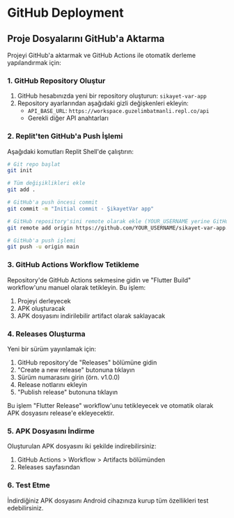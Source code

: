 # GitHub Deployment

## Proje Dosyalarını GitHub'a Aktarma

Projeyi GitHub'a aktarmak ve GitHub Actions ile otomatik derleme yapılandırmak için:

### 1. GitHub Repository Oluştur

1. GitHub hesabınızda yeni bir repository oluşturun: `sikayet-var-app`
2. Repository ayarlarından aşağıdaki gizli değişkenleri ekleyin:
   - `API_BASE_URL`: `https://workspace.guzelimbatmanli.repl.co/api`
   - Gerekli diğer API anahtarları

### 2. Replit'ten GitHub'a Push İşlemi

Aşağıdaki komutları Replit Shell'de çalıştırın:

```bash
# Git repo başlat
git init

# Tüm değişiklikleri ekle
git add .

# GitHub'a push öncesi commit
git commit -m "Initial commit - ŞikayetVar app"

# GitHub repository'sini remote olarak ekle (YOUR_USERNAME yerine GitHub kullanıcı adınızı yazın)
git remote add origin https://github.com/YOUR_USERNAME/sikayet-var-app.git

# GitHub'a push işlemi
git push -u origin main
```

### 3. GitHub Actions Workflow Tetikleme

Repository'de GitHub Actions sekmesine gidin ve "Flutter Build" workflow'unu manuel olarak tetikleyin. Bu işlem:

1. Projeyi derleyecek
2. APK oluşturacak
3. APK dosyasını indirilebilir artifact olarak saklayacak

### 4. Releases Oluşturma

Yeni bir sürüm yayınlamak için:

1. GitHub repository'de "Releases" bölümüne gidin
2. "Create a new release" butonuna tıklayın
3. Sürüm numarasını girin (örn. v1.0.0)
4. Release notlarını ekleyin
5. "Publish release" butonuna tıklayın

Bu işlem "Flutter Release" workflow'unu tetikleyecek ve otomatik olarak APK dosyasını release'e ekleyecektir.

### 5. APK Dosyasını İndirme

Oluşturulan APK dosyasını iki şekilde indirebilirsiniz:

1. GitHub Actions > Workflow > Artifacts bölümünden
2. Releases sayfasından

### 6. Test Etme

İndirdiğiniz APK dosyasını Android cihazınıza kurup tüm özellikleri test edebilirsiniz.